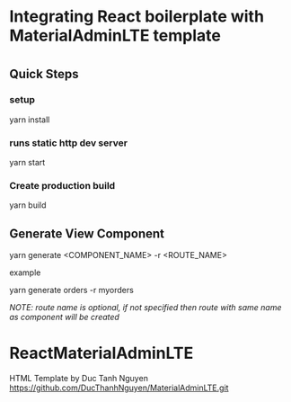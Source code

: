 # Integrating React boilerplate with MaterialAdminLTE template
# 

## Quick Steps

### setup
yarn install

### runs static http dev server
yarn start

### Create production build
yarn build


## Generate View Component
yarn generate <COMPONENT_NAME> -r <ROUTE_NAME>

example

yarn generate orders -r myorders

*NOTE: route name is optional, if not specified then route with same name as component will be created*
# ReactMaterialAdminLTE
HTML Template by Duc Tanh Nguyen https://github.com/DucThanhNguyen/MaterialAdminLTE.git 
